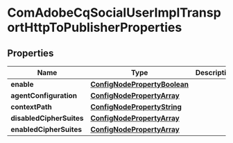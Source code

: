 
# ComAdobeCqSocialUserImplTransportHttpToPublisherProperties

## Properties
Name | Type | Description | Notes
------------ | ------------- | ------------- | -------------
**enable** | [**ConfigNodePropertyBoolean**](ConfigNodePropertyBoolean.md) |  |  [optional]
**agentConfiguration** | [**ConfigNodePropertyArray**](ConfigNodePropertyArray.md) |  |  [optional]
**contextPath** | [**ConfigNodePropertyString**](ConfigNodePropertyString.md) |  |  [optional]
**disabledCipherSuites** | [**ConfigNodePropertyArray**](ConfigNodePropertyArray.md) |  |  [optional]
**enabledCipherSuites** | [**ConfigNodePropertyArray**](ConfigNodePropertyArray.md) |  |  [optional]



